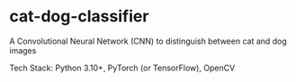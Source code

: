 # cat-dog-classifier
A Convolutional Neural Network (CNN) to distinguish between cat and dog images


Tech Stack: Python 3.10+, PyTorch (or TensorFlow), OpenCV

